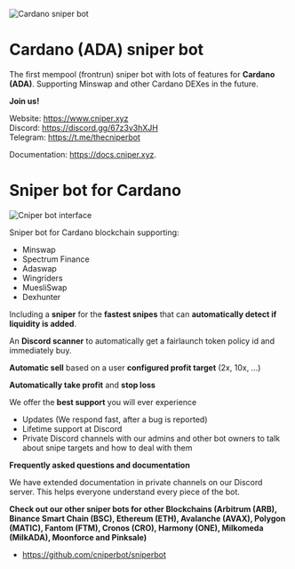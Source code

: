 ![Cardano sniper bot](https://www.cniper.xyz/wp-content/uploads/2023/06/cardano-6306459_1280-e1685994188724.png "Cardano logo")
# Cardano (ADA) sniper bot
The first mempool (frontrun) sniper bot with lots of features for **Cardano (ADA)**. Supporting Minswap and other Cardano DEXes in the future.

**Join us!**

Website: https://www.cniper.xyz<br />
Discord: https://discord.gg/67z3v3hXJH<br />
Telegram: https://t.me/thecniperbot<br />

Documentation: <a href=" https://docs.cniper.xyz" target="_blank">https://docs.cniper.xyz</a>.

# Sniper bot for Cardano

![Cniper bot interface](https://media.discordapp.net/attachments/873075465382924318/1115376316766752918/image.png?width=960&height=603 "sniper bot interface")

Sniper bot for Cardano blockchain supporting:

* Minswap
* Spectrum Finance
* Adaswap
* Wingriders
* MuesliSwap
* Dexhunter

Including a **sniper** for the **fastest snipes** that can **automatically detect if liquidity is added**.

An **Discord scanner** to automatically get a fairlaunch token policy id and immediately buy.

**Automatic sell** based on a user **configured profit target** (2x, 10x, …)

**Automatically take profit** and **stop loss**

We offer the **best support** you will ever experience
* Updates (We respond fast, after a bug is reported)
* Lifetime support at Discord
* Private Discord channels with our admins and other bot owners to talk about snipe targets and how to deal with them

**Frequently asked questions and documentation**

We have extended documentation in private channels on our Discord server. This helps everyone understand every piece of the bot.

**Check out our other sniper bots for other Blockchains (Arbitrum (ARB), Binance Smart Chain (BSC), Ethereum (ETH), Avalanche (AVAX), Polygon (MATIC), Fantom (FTM), Cronos (CRO), Harmony (ONE), Milkomeda (MilkADA), Moonforce and Pinksale)**
- https://github.com/cniperbot/sniperbot

